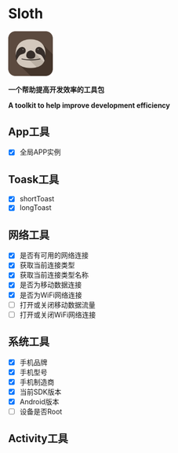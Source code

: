 # Sloth

<img src="images/logo.png" width="18%" height="18%" />

**一个帮助提高开发效率的工具包**

**A toolkit to help improve development efficiency**

## App工具
- [x] 全局APP实例

## Toask工具
- [x] shortToast
- [x] longToast

## 网络工具 
- [x] 是否有可用的网络连接
- [x] 获取当前连接类型
- [x] 获取当前连接类型名称
- [x] 是否为移动数据连接
- [x] 是否为WiFi网络连接
- [ ] 打开或关闭移动数据流量
- [ ] 打开或关闭WiFi网络连接

## 系统工具
- [x] 手机品牌
- [x] 手机型号
- [x] 手机制造商
- [x] 当前SDK版本
- [x] Android版本
- [ ] 设备是否Root

## Activity工具
